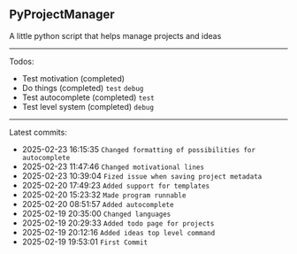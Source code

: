 ## PyProjectManager
A little python script that helps manage projects and ideas

---

Todos:
 - Test motivation (completed) 
 - Do things (completed) `test` `debug`
 - Test autocomplete (completed) `test`
 - Test level system (completed) `debug`

---

Latest commits:
 - 2025-02-23 16:15:35 `Changed formatting of possibilities for autocomplete`
 - 2025-02-23 11:47:46 `Changed motivational lines`
 - 2025-02-23 10:39:04 `Fized issue when saving project metadata`
 - 2025-02-20 17:49:23 `Added support for templates`
 - 2025-02-20 15:23:32 `Made program runnable`
 - 2025-02-20 08:51:57 `Added autocomplete`
 - 2025-02-19 20:35:00 `Changed languages`
 - 2025-02-19 20:29:33 `Added todo page for projects`
 - 2025-02-19 20:12:16 `Added ideas top level command`
 - 2025-02-19 19:53:01 `First Commit`
